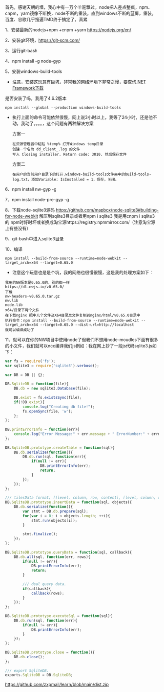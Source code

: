 

首先，感谢天朝的墙，我心中有一万个羊驼飘过，node把人差点整疯，npm、cnpm，yarn镜像不断换，node不断的重装，直到windows不断的蓝屏，重装。百度、谷歌几乎搜遍TMD终于搞定了，真累

1、安装最新的nodejs+npm +cnpm +yarn https://nodejs.org/en/

2、安装git环境，https://git-scm.com/

3、运行git-bash

4、npm install -g node-gyp

5、安装windows-build-tools

- 注意，安装这玩意有巨坑，非常我的网络环境下非常之慢，要查询[.NET Framework下载](https://dotnet.microsoft.com/download/visual-studio-sdks)

是否安装了吗，我用了4.6.2版本

```shell
npm install --global --production windows-build-tools
```

- 执行上面的命令可能依然很慢，网上说3小时以上，我等了24小时，还是他不动，我动了。。。。，这个问题有两种解决方案

  方案一

  ```
  在资源管理器中粘贴 %temp% 打开Windows temp目录
  创建一个名为 dd_client_.log 的文件
  写入 Closing installer. Return code: 3010. 然后保存文件
  ```

  方案二

  ```
  在用户的当前用户目录下的打开.windows-build-tools文件夹中的build-tools-log.txt，添加Variable: IsInstalled = 1，保存，关闭。
  ```

6、npm install nw-gyp -g

7、npm install node-pre-gyp -g

8、下载node-sqlite3源码 https://github.com/mapbox/node-sqlite3#building-for-node-webkit 解压到sqlite3目录或者用npm i sqlite3  我是用cnpm i sqlite3的 npm时好时坏或者换成淘宝源https://registry.npmmirror.com/（注意淘宝源上有些没有）

9、git-bash中进入sqlite3目录

10、编译

```
npm install --build-from-source --runtime=node-webkit --target_arch=x64 --target=0.65.0
```

- 注意这个玩意也是是个坑，我的网络也很慢很慢，这是我的处理方案如下：

```
我用的NW版本是0.65.0的，别的都一样
https://dl.nwjs.io/v0.65.0/
下载
nw-headers-v0.65.0.tar.gz
nw.lib
node.lib
x64/目录下两个文件
在下载nginx 把中几个文件及X64目录及文件复制到nginx/html/v0.65.0目录中
执行命令：npm install --build-from-source --runtime=node-webkit --target_arch=x64 --target=0.65.0 --dist-url=http://localhost
就可以编译成功了
```

11、就可以在你的NW项目中使用node了但我们不想用node-moudles下面有很多的小文件，我们就可以ncc编译我们js例如：我在网上抄了一段js代码sqlite3.js如下：

```js
var fs = require('fs');
var sqlite3 = require('sqlite3').verbose();
 
var DB = DB || {};
 
DB.SqliteDB = function(file){
    DB.db = new sqlite3.Database(file);
 
    DB.exist = fs.existsSync(file);
    if(!DB.exist){
        console.log("Creating db file!");
        fs.openSync(file, 'w');
    };
};
 
DB.printErrorInfo = function(err){
    console.log("Error Message:" + err.message + " ErrorNumber:" + errno);
};
 
DB.SqliteDB.prototype.createTable = function(sql){
    DB.db.serialize(function(){
        DB.db.run(sql, function(err){
            if(null != err){
                DB.printErrorInfo(err);
                return;
            }
        });
    });
};
 
/// tilesData format; [[level, column, row, content], [level, column, row, content]]
DB.SqliteDB.prototype.insertData = function(sql, objects){
    DB.db.serialize(function(){
        var stmt = DB.db.prepare(sql);
        for(var i = 0; i < objects.length; ++i){
            stmt.run(objects[i]);
        }
    
        stmt.finalize();
    });
};
 
DB.SqliteDB.prototype.queryData = function(sql, callback){
    DB.db.all(sql, function(err, rows){
        if(null != err){
            DB.printErrorInfo(err);
            return;
        }
 
        /// deal query data.
        if(callback){
            callback(rows);
        }
    });
};
 
DB.SqliteDB.prototype.executeSql = function(sql){
    DB.db.run(sql, function(err){
        if(null != err){
            DB.printErrorInfo(err);
        }
    });
};
 
DB.SqliteDB.prototype.close = function(){
    DB.db.close();
};
 
/// export SqliteDB.
exports.SqliteDB = DB.SqliteDB;
```
https://github.com/zxpmail/learn/blob/main/dist.zip
